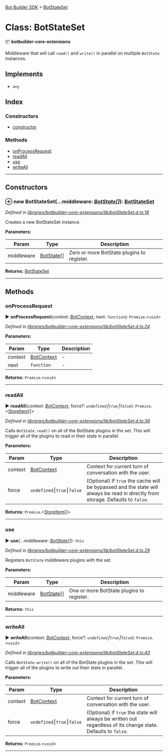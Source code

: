 [Bot Builder SDK](../README.md) > [BotStateSet](../classes/botbuilder.botstateset.md)



# Class: BotStateSet


:package: **botbuilder-core-extensions**

Middleware that will call `read()` and `write()` in parallel on multiple `BotState` instances.

## Implements

* `any`

## Index

### Constructors

* [constructor](botbuilder.botstateset.md#constructor)


### Methods

* [onProcessRequest](botbuilder.botstateset.md#onprocessrequest)
* [readAll](botbuilder.botstateset.md#readall)
* [use](botbuilder.botstateset.md#use)
* [writeAll](botbuilder.botstateset.md#writeall)



---
## Constructors
<a id="constructor"></a>


### ⊕ **new BotStateSet**(...middleware: *[BotState](botbuilder.botstate.md)[]*): [BotStateSet](botbuilder.botstateset.md)


*Defined in [libraries/botbuilder-core-extensions/lib/botStateSet.d.ts:18](https://github.com/Microsoft/botbuilder-js/blob/ce808e0/libraries/botbuilder-core-extensions/lib/botStateSet.d.ts#L18)*



Creates a new BotStateSet instance.


**Parameters:**

| Param | Type | Description |
| ------ | ------ | ------ |
| middleware | [BotState](botbuilder.botstate.md)[]   |  Zero or more BotState plugins to register. |





**Returns:** [BotStateSet](botbuilder.botstateset.md)

---


## Methods
<a id="onprocessrequest"></a>

###  onProcessRequest

► **onProcessRequest**(context: *[BotContext](botbuilder.botcontext.md)*, next: *`function`*): `Promise`.<`void`>



*Defined in [libraries/botbuilder-core-extensions/lib/botStateSet.d.ts:24](https://github.com/Microsoft/botbuilder-js/blob/ce808e0/libraries/botbuilder-core-extensions/lib/botStateSet.d.ts#L24)*



**Parameters:**

| Param | Type | Description |
| ------ | ------ | ------ |
| context | [BotContext](botbuilder.botcontext.md)   |  - |
| next | `function`   |  - |





**Returns:** `Promise`.<`void`>





___

<a id="readall"></a>

###  readAll

► **readAll**(context: *[BotContext](botbuilder.botcontext.md)*, force?: *`undefined`⎮`true`⎮`false`*): `Promise`.<[StoreItem](../interfaces/botbuilder.storeitem.md)[]>



*Defined in [libraries/botbuilder-core-extensions/lib/botStateSet.d.ts:36](https://github.com/Microsoft/botbuilder-js/blob/ce808e0/libraries/botbuilder-core-extensions/lib/botStateSet.d.ts#L36)*



Calls `BotState.read()` on all of the BotState plugins in the set. This will trigger all of the plugins to read in their state in parallel.


**Parameters:**

| Param | Type | Description |
| ------ | ------ | ------ |
| context | [BotContext](botbuilder.botcontext.md)   |  Context for current turn of conversation with the user. |
| force | `undefined`⎮`true`⎮`false`   |  (Optional) If `true` the cache will be bypassed and the state will always be read in directly from storage. Defaults to `false`. |





**Returns:** `Promise`.<[StoreItem](../interfaces/botbuilder.storeitem.md)[]>





___

<a id="use"></a>

###  use

► **use**(...middleware: *[BotState](botbuilder.botstate.md)[]*): `this`



*Defined in [libraries/botbuilder-core-extensions/lib/botStateSet.d.ts:29](https://github.com/Microsoft/botbuilder-js/blob/ce808e0/libraries/botbuilder-core-extensions/lib/botStateSet.d.ts#L29)*



Registers `BotState` middleware plugins with the set.


**Parameters:**

| Param | Type | Description |
| ------ | ------ | ------ |
| middleware | [BotState](botbuilder.botstate.md)[]   |  One or more BotState plugins to register. |





**Returns:** `this`





___

<a id="writeall"></a>

###  writeAll

► **writeAll**(context: *[BotContext](botbuilder.botcontext.md)*, force?: *`undefined`⎮`true`⎮`false`*): `Promise`.<`void`>



*Defined in [libraries/botbuilder-core-extensions/lib/botStateSet.d.ts:43](https://github.com/Microsoft/botbuilder-js/blob/ce808e0/libraries/botbuilder-core-extensions/lib/botStateSet.d.ts#L43)*



Calls `BotState.write()` on all of the BotState plugins in the set. This will trigger all of the plugins to write out their state in parallel.


**Parameters:**

| Param | Type | Description |
| ------ | ------ | ------ |
| context | [BotContext](botbuilder.botcontext.md)   |  Context for current turn of conversation with the user. |
| force | `undefined`⎮`true`⎮`false`   |  (Optional) if `true` the state will always be written out regardless of its change state. Defaults to `false`. |





**Returns:** `Promise`.<`void`>





___


